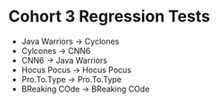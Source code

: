 # Cohort 3 Regression Tests

- Java Warriors -> Cyclones
- Cylcones -> CNN6
- CNN6 -> Java Warriors
- Hocus Pocus -> Hocus Pocus
- Pro.To.Type -> Pro.To.Type
- BReaking COde -> BReaking COde
